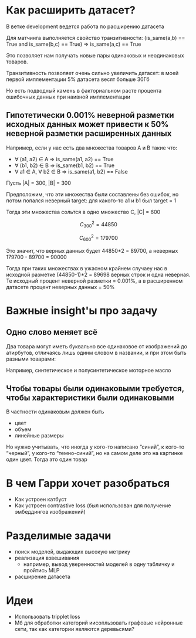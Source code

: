 # Как расширить датасет?

В ветке development ведется работа по расширению датасета


Для матчинга выполняется свойство транзитивности: (is_same(a,b) == True and is_same(b,c) == True) => is_same(a,c) == True

Это позволяет нам получать новые пары одинаковых и неодинаковых товаров.

Транзитивность позволяет очень сильно увеличить датасет: в моей первой имплементации 5% датасета весят больше 30Гб

Но есть подводный камень в факториальном расте процента ошибочных данных при наивной имплементации

## Гипотетически 0.001% неверной разметки исходных данных может привести к 50% неверной разметки расширенных данных

Например, если у нас есть два множества товаров A и B такие что:
*  ∀ (a1, a2) ∈ A => is_same(a1, a2) == True 
*  ∀ (b1, b2) ∈ B => is_same(b1, b2) == True
*  ∀ a1 ∈ A, ∀ b2 ∈ B => is_same(a1, b2) == False

Пусть |A| = 300, |B| = 300

Предположим, что эти множества были составлены без ошибок, но потом попался неверный target: для какого-то a1 и b1 был target = 1

Тогда эти множества сольтся в одно множество C, |С| = 600

```math
C_{300}^2 = 44850
```
```math
С_{600}^2 = 179700
```

Это значит, что верных данных будет 44850*2 = 89700, а неверных 179700 - 89700 = 90000


Тогда при таких множествах в ужасном крайнем случаеу нас в исходной разметке (44850-1)*2 = 89698 верных строк и одна неверная. Те исходный процент неверной разметки  = 0.001%, а в расширенном датасете процент неверных данных = 50%



# Важные insight'ы про задачу

## Одно слово меняет всё
Два товара могут иметь буквально все одинаковое от изображений до атирбутов, отличаясь лишь одинм словом в названии, и при этом быть разными товарами:
    
Например, синтетическое и полусинтетическое моторное масло

## Чтобы товары были одинаковыми требуется, чтобы характеристики были одинаковыми

В частности одинаковым должен быть
* цвет
* объем
* линейные размеры

Но нужно учитывать, что иногда у кого-то написано “синий”, к кого-то “черный”, у кого-то “темно-синий”, но на самом деле это на картинке один цвет. Тогда это один товар


# В чем Гарри хочет разобраться
* Как устроен катбуст
* Как устроен contrastive loss (был использован для получение эмбеддингов изображений)


# Разделимые задачи
* поиск моделей, выдающих высокую метрику
* реализация взвешивания
    * например, вывод уверенностей моделей в одну табличку и пройтись MLP
* расширение датасета


# Идеи
* Использовать tripplet loss
* Мб для обработки категорий иисопльзовать графовые нейронные сети, так как категории являются деревьсями?